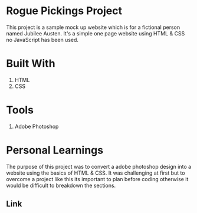 # Rogue Pickings Project

This project is a sample mock up website which is for a fictional person named Jubilee Austen. It's a simple one page website using HTML & CSS no JavaScript has been used.


# Built With
1. HTML
2. CSS

# Tools
1. Adobe Photoshop

# Personal Learnings

The purpose of this project was to convert a adobe photoshop design into a website using the basics of HTML & CSS. It was challenging at first but to overcome a project like this its important to plan before coding otherwise it would be difficult to breakdown the sections.


## Link


